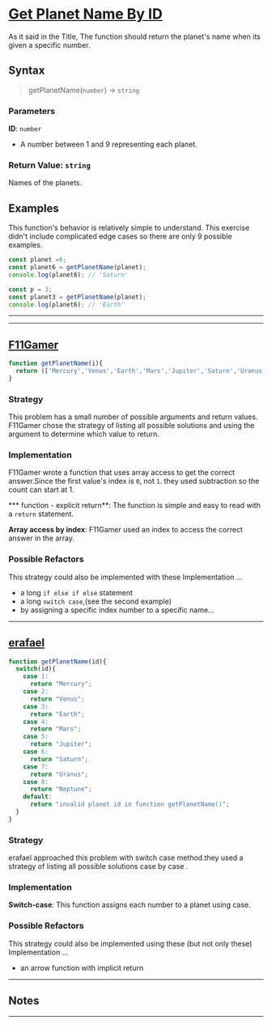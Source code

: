 # [Get Planet Name By ID](https://www.codewars.com/kata/515e188a311df01cba000003/)

As it said in the Title, The function should return the planet's name when its given a specific number.

## Syntax

> getPlanetName(`number`) -> `string`

### Parameters

**ID**: `number`

- A number between 1 and 9 representing each planet.

### Return Value: `string`

Names of the planets.

## Examples

This function's behavior is relatively simple to understand. This exercise didn't include complicated edge cases so there are only 9 possible examples. 


```js
const planet =6;
const planet6 = getPlanetName(planet);
console.log(planet6); // 'Saturn'
```

```js
const p = 3;
const planet3 = getPlanetName(planet);
console.log(planet6); // 'Earth'

```

---
---

## [F11Gamer](https://www.codewars.com/users/F11Gamer)

```js
function getPlanetName(i){
  return (['Mercury','Venus','Earth','Mars','Jupiter','Saturn','Uranus','Neptune'])[i-1];
}
```

### Strategy

This problem has a small number of possible arguments and return values. F11Gamer chose the strategy of listing all possible solutions and using the argument to determine which value to return.

### Implementation

F11Gamer wrote a function that uses array access to get the correct answer.Since the first value's index is `0`, not `1`.  they used subtraction so the count can start at 1. 


*** function - explicit return**: The function is simple and easy to read with a `return` statement.

**Array access by index**: F11Gamer used an index to access the correct answer in the array.


### Possible Refactors

This strategy could also be implemented with these Implementation ...

- a long `if else if else` statement
- a long `switch case`,(see the second example)
- by assigning a specific index number to a specific name...

---

## [erafael](https://www.codewars.com/users/erafael)

```js
function getPlanetName(id){  
  switch(id){
    case 1:
      return "Mercury";
    case 2:
      return "Venus";
    case 3:
      return "Earth";
    case 4:
      return "Mars";
    case 5:
      return "Jupiter";
    case 6:
      return "Saturn";
    case 7:
      return "Uranus";
    case 8:
      return "Neptune";
    default:
      return "invalid planet id in function getPlanetName()";
  }
}
```

### Strategy

erafael approached this problem with switch case method.they used a strategy of  listing all possible solutions case by case .

### Implementation

**Switch-case**: This function assigns each number to a planet using case.


### Possible Refactors

This strategy could also be implemented using these (but not only these) Implementation ...

- an arrow function with implicit return

---

## Notes

---